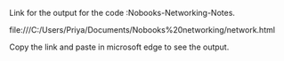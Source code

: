 Link for the output for the code :Nobooks-Networking-Notes.

file:///C:/Users/Priya/Documents/Nobooks%20networking/network.html

Copy the link and paste in microsoft edge to see the output.
